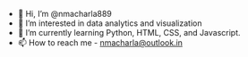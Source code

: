 - 👋 Hi, I’m @nmacharla889
- 👀 I’m interested in data analytics and visualization
- 🌱 I’m currently learning Python, HTML, CSS, and Javascript.
- 📫 How to reach me - nmacharla@outlook.in 

<!---
nmacharla889/nmacharla889 is a ✨ special ✨ repository because its `README.md` (this file) appears on your GitHub profile.
You can click the Preview link to take a look at your changes.
--->
